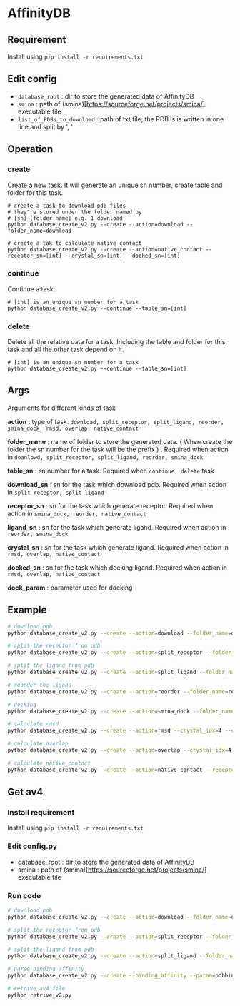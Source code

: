 # AffinityDB

## Requirement

Install using `pip install -r requirements.txt`

## Edit config

- `database_root` : dir to store the generated data of AffinityDB
- `smina` : path of (smina)[https://sourceforge.net/projects/smina/] executable file
- `list_of_PDBs_to_download` : path of txt file, the PDB is is written in one line and split by ', '

## Operation

### create

Create a new task. It will generate an unique sn number, create table and folder for this task.

```shell
# create a task to download pdb files
# they're stored under the folder named by
# [sn]_[folder_name] e.g. 1_download
python database_create_v2.py --create --action=download --folder_name=download

# create a tak to calculate native contact
python database_create_v2.py --create --action=native_contact --receptor_sn=[int] --crystal_sn=[int] --docked_sn=[int]
```

### continue

Continue a task.

```shell
# [int] is an unique sn number for a task
python database_create_v2.py --continue --table_sn=[int]
```

### delete

Delete all the relative data for a task. Including the table and folder for this task and all the other task depend on it.

```shell
# [int] is an unique sn number for a task
python database_create_v2.py --continue --table_sn=[int]
```

## Args

Arguments for different kinds of task

**action** : type of task. `download, split_receptor, split_ligand, reorder, smina_dock, rmsd, overlap, native_contact`

**folder_name** : name of folder to store the generated data. ( When create the folder the sn number for the task will be the prefix ) . Required when action in `doanlowd, split_receptor, split_ligand, reorder, smina_dock`

**table_sn** : sn number for a task. Required when `continue, delete` task

**download_sn** : sn for the task which download pdb. Required when action in `split_receptor, split_ligand`

**receptor_sn** : sn for the task which generate receptor. Required when action in `smina_dock, reorder, native_contact`

**ligand_sn** : sn for the task which generate ligand. Required when action in `reorder, smina_dock`

**crystal_sn** : sn for the task which generate ligand. Required when action in `rmsd, overlap, native_contact`

**docked_sn** : sn for the task which docking ligand. Required when action in `rmsd, overlap, native_contact`

**dock_param** : parameter used for docking

## Example

```bash
# download pdb
python database_create_v2.py --create --action=download --folder_name=download

# split the receptor from pdb
python database_create_v2.py --create --action=split_receptor --folder_name=splite_receptor --download_idx=1

# split the ligand from pdb
python database_create_v2.py --create --action=split_ligand --folder_name=splite_ligand --download_idx=1

# reorder the ligand
python database_create_v2.py --create --action=reorder --folder_name=reorder --ligand_idx=3 --receptor_idx=2

# docking
python database_create_v2.py --create --action=smina_dock --folder_name=vinardo --ligand_idx=4 --receptor_idx=2 --param=vinardo

# calculate rmsd
python database_create_v2.py --create --action=rmsd --crystal_idx=4 --docked_idx=5

# calculate overlap
python database_create_v2.py --create --action=overlap --crystal_idx=4 --docked_idx=5

# calculate native_contact
python database_create_v2.py --create --action=native_contact --receptor_idx=2 --crystal_idx=4 --docked_idx=5
```

## Get av4

### Install requirement
Install using `pip install -r requirements.txt`

### Edit config.py
- database_root : dir to store the generated data of AffinityDB
- smina : path of (smina)[https://sourceforge.net/projects/smina/] executable file

### Run code

```bash
# download pdb
python database_create_v2.py --create --action=download --folder_name=download

# split the receptor from pdb
python database_create_v2.py --create --action=split_receptor --folder_name=splite_receptor --download_idx=1

# split the ligand from pdb
python database_create_v2.py --create --action=split_ligand --folder_name=splite_ligand --download_idx=1

# parse binding affinity
python database_create_v2.py --create --binding_affinity --param=pdbbind

# retrive av4 file
python retrive_v2.py
```
